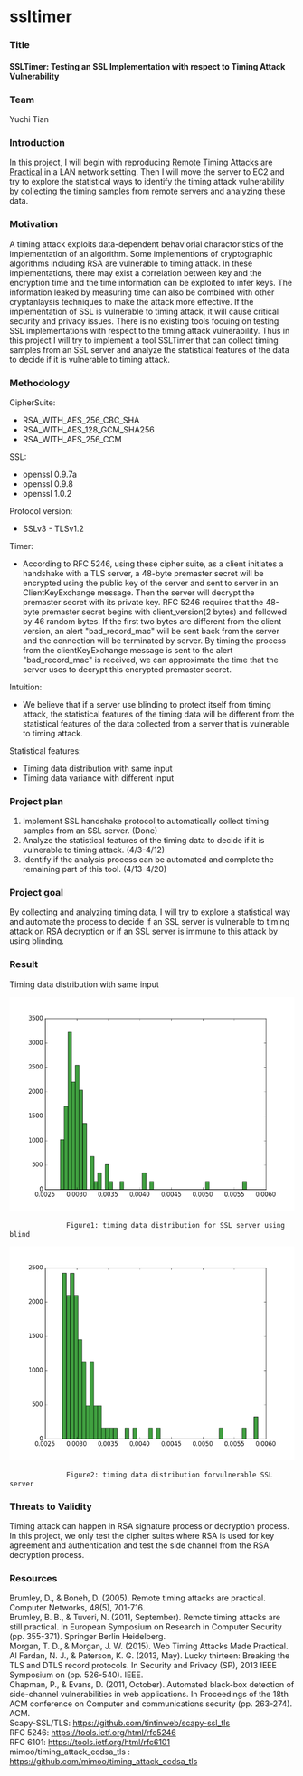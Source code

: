 # ssltimer

### Title
#### SSLTimer: Testing an SSL Implementation with respect to Timing Attack Vulnerability

### Team
Yuchi Tian  

### Introduction
In this project, I will begin with reproducing [Remote Timing Attacks are Practical](https://crypto.stanford.edu/~dabo/papers/ssl-timing.pdf) in a LAN network setting. Then I will move the server to EC2 and try to explore the statistical ways to identify the timing attack vulnerability by collecting the timing samples from remote servers and analyzing these data.

### Motivation
A timing attack exploits data-dependent behaviorial charactoristics of the implementation of an algorithm. Some implementions of cryptographic algorithms including RSA are vulnerable to timing attack. In these implementations, there may exist a correlation between key and the encryption time and the time information can be exploited to infer keys. The information leaked by measuring time can also be combined with other cryptanlaysis techniques to make the attack more effective. If the implementation of SSL is vulnerable to timing attack, it will cause critical security and privacy issues. There is no existing tools focuing on testing SSL implementations with respect to the timing attack vulnerability. Thus in this project I will try to implement a tool SSLTimer that can collect timing samples from an SSL server and analyze the statistical features of the data to decide if it is vulnerable to timing attack.   
  
### Methodology
CipherSuite: 
   * RSA_WITH_AES_256_CBC_SHA
   * RSA_WITH_AES_128_GCM_SHA256
   * RSA_WITH_AES_256_CCM  
   
SSL:
   * openssl 0.9.7a
   * openssl 0.9.8
   * openssl 1.0.2  

Protocol version:
  * SSLv3 - TLSv1.2
  
Timer:  
* According to RFC 5246, using these cipher suite, as a client initiates a handshake with a TLS server, a 48-byte premaster secret will be encrypted using the public key of the server and sent to server in an ClientKeyExchange message. Then the server will decrypt the premaster secret with its private key. RFC 5246 requires that the 48-byte premaster secret begins with client_version(2 bytes) and followed by 46 random bytes. If the first two bytes are different from the client version, an alert "bad_record_mac" will be sent back from the server and the connection will be terminated by server. By timing the process from the clientKeyExchange message is sent to the alert "bad_record_mac" is received, we can approximate the time that the server uses to decrypt this encrypted premaster secret.  

Intuition:
* We believe that if a server use blinding to protect itself from timing attack, the statistical features of the timing data will be different from the statistical features of the data collected from a server that is vulnerable to timing attack.

Statistical features:

* Timing data distribution with same input
* Timing data variance with different input

### Project plan
1. Implement SSL handshake protocol to automatically collect timing samples from an SSL server.  (Done)
2. Analyze the statistical features of the timing data to decide if it is vulnerable to timing attack. (4/3-4/12)
3. Identify if the analysis process can be automated and complete the remaining part of this tool.  (4/13-4/20)

### Project goal

By collecting and analyzing timing data, I will try to explore a statistical way and automate the process to decide if an SSL server is vulnerable to timing attack on RSA decryption or if an SSL server is immune to this attack by using blinding.  

### Result
Timing data distribution with same input

<img src="https://github.com/yuchi1989/ssltimer/blob/master/result/figure_2(bli).png" width="600">  

                  Figure1: timing data distribution for SSL server using blind  
<img src="https://github.com/yuchi1989/ssltimer/blob/master/result/figure_2(vul).png" width="600">  

                  Figure2: timing data distribution forvulnerable SSL server

### Threats to Validity   
Timing attack can happen in RSA signature process or decryption process.  In this project, we only test the cipher suites where RSA is used for key agreement and authentication and test the side channel from the RSA decryption process.  

### Resources
Brumley, D., & Boneh, D. (2005). Remote timing attacks are practical. Computer Networks, 48(5), 701-716.  
Brumley, B. B., & Tuveri, N. (2011, September). Remote timing attacks are still practical. In European Symposium on Research in Computer Security (pp. 355-371). Springer Berlin Heidelberg.  
Morgan, T. D., & Morgan, J. W. (2015). Web Timing Attacks Made Practical.  
Al Fardan, N. J., & Paterson, K. G. (2013, May). Lucky thirteen: Breaking the TLS and DTLS record protocols. In Security and Privacy (SP), 2013 IEEE Symposium on (pp. 526-540). IEEE.  
Chapman, P., & Evans, D. (2011, October). Automated black-box detection of side-channel vulnerabilities in web applications. In Proceedings of the 18th ACM conference on Computer and communications security (pp. 263-274). ACM.  
Scapy-SSL/TLS: https://github.com/tintinweb/scapy-ssl_tls  
RFC 5246: https://tools.ietf.org/html/rfc5246  
RFC 6101: https://tools.ietf.org/html/rfc6101  
mimoo/timing_attack_ecdsa_tls : https://github.com/mimoo/timing_attack_ecdsa_tls  

